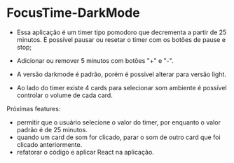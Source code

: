 # FocusTime-DarkMode 

- Essa aplicação é um timer tipo pomodoro que decrementa a partir de 25 minutos. É possível pausar ou resetar o timer com os botões de pause e stop; 

- Adicionar ou remover 5 minutos com botões "+" e "-".
- A versão darkmode é padrão, porém é possivel alterar para versão light.
- Ao lado do timer existe 4 cards para selecionar som ambiente é possível controlar o volume de cada card.

Próxímas features:
- permitir que o usuário selecione o valor do timer, por enquanto o valor padrão é de 25 minutos. 
- quando um card de som for clicado, parar o som de outro card que foi clicado anteriormente.
- refatorar o código e aplicar React na aplicação.
